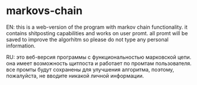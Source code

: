 # markovs-chain
EN: 
this is a web-version of the program with markov chain functionality. it contains shitposting capabilities and works on user promt. all promt will be saved to improve the algorhitm so please do not type any personal information.

RU:
это веб-версия программы с функциональностью марковской цепи. она имеет возможность щитпоста и работает по промтам пользователя. все промты будут сохранены для улучшения алгоритма, поэтому, пожалуйста, не вводите никакой личной информации.
